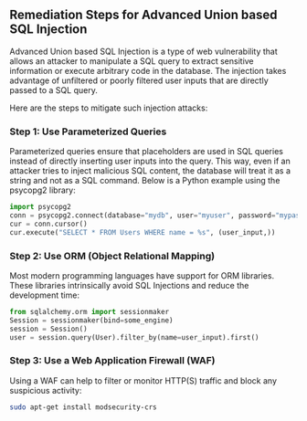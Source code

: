 

## Remediation Steps for Advanced Union based SQL Injection 

Advanced Union based SQL Injection is a type of web vulnerability that allows an attacker to manipulate a SQL query to extract sensitive information or execute arbitrary code in the database. The injection takes advantage of unfiltered or poorly filtered user inputs that are directly passed to a SQL query. 

Here are the steps to mitigate such injection attacks:

### Step 1: Use Parameterized Queries

Parameterized queries ensure that placeholders are used in SQL queries instead of directly inserting user inputs into the query. This way, even if an attacker tries to inject malicious SQL content, the database will treat it as a string and not as a SQL command. Below is a Python example using the psycopg2 library:

```python
import psycopg2
conn = psycopg2.connect(database="mydb", user="myuser", password="mypassword")
cur = conn.cursor()
cur.execute("SELECT * FROM Users WHERE name = %s", (user_input,))
```

### Step 2: Use ORM (Object Relational Mapping) 

Most modern programming languages have support for ORM libraries. These libraries intrinsically avoid SQL Injections and reduce the development time:

```python
from sqlalchemy.orm import sessionmaker
Session = sessionmaker(bind=some_engine)
session = Session()
user = session.query(User).filter_by(name=user_input).first()
```

### Step 3: Use a Web Application Firewall (WAF)

Using a WAF can help to filter or monitor HTTP(S) traffic and block any suspicious activity:

```bash
sudo apt-get install modsecurity-crs
```